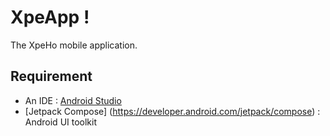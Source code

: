 # XpeApp !

The XpeHo mobile application.

## Requirement

- An IDE : [Android Studio](https://developer.android.com/studio)
- [Jetpack Compose] (https://developer.android.com/jetpack/compose) : Android UI toolkit
